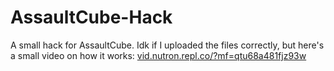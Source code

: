 # AssaultCube-Hack
A small hack for AssaultCube.
Idk if I uploaded the files correctly, but here's a small video on how it works:
[vid.nutron.repl.co/?mf=qtu68a481fjz93w](https://vid.nutron.repl.co/?mf=qtu68a481fjz93w)
